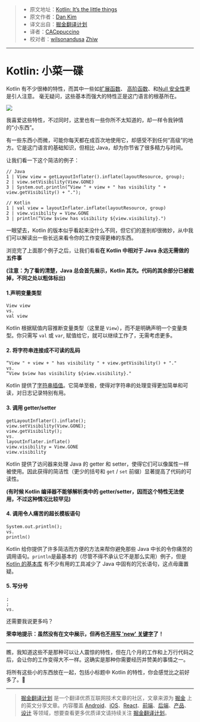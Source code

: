 > * 原文地址：[Kotlin: It’s the little things](https://m.signalvnoise.com/kotlin-its-the-little-things-8c0f501bc6ea)
> * 原文作者：[Dan Kim](https://m.signalvnoise.com/@lateplate)
> * 译文出自：[掘金翻译计划](https://github.com/xitu/gold-miner)
> * 译者：[CACppuccino](https://github.com/CACppuccino)
> * 校对者：[wilsonandusa](https://github.com/wilsonandusa) [Zhiw](https://github.com/Zhiw)

---

# Kotlin: 小菜一碟
Kotlin 有不少很棒的特性，而其中一些如[扩展函数](https://kotlinlang.org/docs/reference/extensions.html#extension-functions)、 [高阶函数](https://kotlinlang.org/docs/reference/lambdas.html)、和[Null 安全性](https://kotlinlang.org/docs/reference/null-safety.html)更是引人注意。 毫无疑问，这些基本而强大的特性正是这门语言的根基所在。

![](https://cdn-images-1.medium.com/max/800/1*O9IHQ8ivLkRCDLBtGZvaNg.png)

我喜爱这些特性，不过同时，这里也有一些你所不太知道的，却一样令我钟情的“小东西”。

有一些东西小而微，可能你每天都在成百次地使用它，却感受不到任何“高级”的地方。它是这门语言的基础知识，但相比 Java，却为你节省了很多精力与时间。

让我们看一下这个简洁的例子：

```
// Java
1 | View view = getLayoutInflater().inflate(layoutResource, group);
2 | view.setVisibility(View.GONE)
3 | System.out.println(“View " + view + " has visibility " + view.getVisibility() + ".");

// Kotlin
1 | val view = layoutInflater.inflate(layoutResource, group)
2 | view.visibility = View.GONE
3 | println(“View $view has visibility ${view.visibility}.")
```

一眼望去，Kotlin 的版本似乎看起来没什么不同，但它们的差别却很微妙，从中我们可以解读出一些长远来看令你的工作变得更棒的东西。

浏览完了上面那个例子之后，让我们看看**在 Kotlin 中相对于 Java 永远无需做的五件事**

**(注意：为了看的清楚，Java 总会首先展示，Kotlin 其次。代码的其余部分已被截掉，不同之处以粗体标出)**

#### 1.声明变量类型

```
View view
vs.
val view
```

Kotlin 根据赋值内容推断变量类型（这里是 `View`），而不是明确声明一个变量类型。你只需写 `val` 或 `var`, 赋值给它，就可以继续工作了，无需考虑更多。

#### 2. 将字符串连接成不可读的乱码

```
“View " + view + " has visibility " + view.getVisibility() + "."
vs.
“View $view has visibility ${view.visibility}."
```

Kotlin 提供了[字符串插值](https://kotlinlang.org/docs/reference/idioms.html#string-interpolation)。它简单至极，使得对字符串的处理变得更加简单和可读，对日志记录特别有用。

#### 3. 调用 getter/setter

```
getLayoutInflater().inflate();
view.setVisibility(View.GONE);
view.getVisibility();
vs.
layoutInflater.inflate()
view.visibility = View.GONE
view.visibility
```

Kotlin 提供了访问器来处理 Java 的 getter 和 setter，使得它们可以像属性一样被使用。因此获得的简洁性（更少的括号和 `get` / `set` 前缀）显著提高了代码的可读性。

**(有时候 Kotlin 编译器不能够解析类中的 getter/setter，因而这个特性无法使用，不过这种情况比较罕见)**

#### 4. 调用令人痛苦的超长模板语句

```
System.out.println();
vs.
println()
```

Kotlin 给你提供了许多简洁而方便的方法来帮你避免那些 Java 中长的令你痛苦的调用语句。`println`是最基本的（尽管不得不承认它不是那么实用）例子，但是 [Kotlin 的基本库](https://kotlinlang.org/api/latest/jvm/stdlib/) 有不少有用的工具减少了 Java 中固有的冗长语句，这点毋庸置疑。

#### 5. 写分号

```
;
;
vs.

```

还需要我说更多吗？

**荣幸地提示：虽然没有在文中展示，但再也**[**不用写 'new' 关键字**](https://kotlinlang.org/docs/reference/classes.html#creating-instances-of-classes)**了！**

---
瞧，我知道这些不是那种可以让人震惊的特性，但在几个月的工作和上万行代码之后，会让你的工作变得大不一样。这确实是那种你需要经历并赞美的事情之一。

将所有这些小的东西放在一起，包括小标题中 Kotlin 的特性，你会感觉比之前好多了。🍩

---

> [掘金翻译计划](https://github.com/xitu/gold-miner) 是一个翻译优质互联网技术文章的社区，文章来源为 [掘金](https://juejin.im) 上的英文分享文章。内容覆盖 [Android](https://github.com/xitu/gold-miner#android)、[iOS](https://github.com/xitu/gold-miner#ios)、[React](https://github.com/xitu/gold-miner#react)、[前端](https://github.com/xitu/gold-miner#前端)、[后端](https://github.com/xitu/gold-miner#后端)、[产品](https://github.com/xitu/gold-miner#产品)、[设计](https://github.com/xitu/gold-miner#设计) 等领域，想要查看更多优质译文请持续关注 [掘金翻译计划](https://github.com/xitu/gold-miner)。
